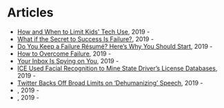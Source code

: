 # Articles

* [How and When to Limit Kids' Tech Use](https://www.nytimes.com/guides/smarterliving/family-technology?action=click&module=Smarter%20Living&pgtype=Homepage), 2019 - 
* [What if the Secret to Success Is Failure?](https://www.nytimes.com/2011/09/18/magazine/what-if-the-secret-to-success-is-failure.html), 2019 - 
* [Do You Keep a Failure Résumé? Here’s Why You Should Start](https://www.nytimes.com/2019/02/03/smarter-living/failure-resume.html), 2019 - 
* [How to Overcome Failure](https://www.nytimes.com/guides/working-womans-handbook/how-to-overcome-failure), 2019 - 
* [Your Inbox Is Spying on You](https://www.nytimes.com/2019/07/09/opinion/email-tracking.html), 2019 - 
* [ICE Used Facial Recognition to Mine State Driver’s License Databases](https://www.nytimes.com/2019/07/07/us/politics/ice-drivers-licenses-facial-recognition.html), 2019 - 
* [Twitter Backs Off Broad Limits on ‘Dehumanizing’ Speech](https://www.nytimes.com/2019/07/09/technology/twitter-ban-speech-dehumanizing.html), 2019 - 
* [](), 2019 - 
* [](), 2019 - 

